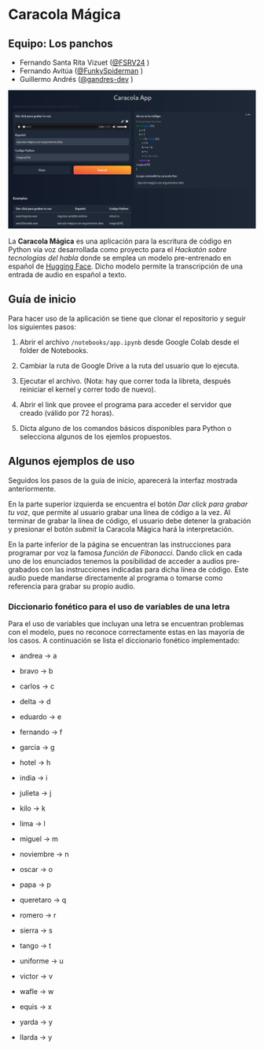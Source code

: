 # Caracola Mágica

## Equipo: Los panchos
- Fernando Santa Rita Vizuet ([@FSRV24](https://github.com/FSRV24) )
- Fernando Avitúa ([@FunkySpiderman](https://github.com/FunkySpiderman) )
- Guillermo Andrés ([@gandres-dev](https://github.com/gandres-dev) )

![interfaz](./img/image.png)

La **Caracola Mágica** es una aplicación para la escritura de código en Python vía voz desarrollada como proyecto para el *Hackatón sobre tecnologías del habla* donde se emplea un modelo pre-entrenado en español de [Hugging Face](https://huggingface.co/patrickvonplaten/wav2vec2-large-xlsr-53-spanish-with-lm). Dicho modelo permite la transcripción de una entrada de audio en español a texto.

## Guía de inicio

Para hacer uso de la aplicación se tiene que clonar el repositorio y seguir los siguientes pasos:

1. Abrir el archivo `/notebooks/app.ipynb` desde Google Colab desde el folder de Notebooks. 

2. Cambiar la ruta de Google Drive a la ruta del usuario que lo ejecuta.

3. Ejecutar el archivo. (Nota: hay que correr toda la libreta, después reiniciar el kernel y correr todo de nuevo).

4. Abrir el link que provee el programa para acceder el servidor que creado (válido por 72 horas).

5. Dicta alguno de los comandos básicos disponibles para Python o selecciona algunos de los ejemlos propuestos.

## Algunos ejemplos de uso

Seguidos los pasos de la guía de inicio, aparecerá la interfaz mostrada anteriormente.

En la parte superior izquierda se encuentra el botón *Dar click para grabar tu voz*, que permite al usuario grabar una línea de código a la vez. Al terminar de grabar la línea de código, el usuario debe detener la grabación y presionar el botón *submit* la Caracola Mágica hará la interpretación.

En la parte inferior de la página se encuentran las instrucciones para programar por voz la famosa *función de Fibonacci*. Dando click en cada uno de los enunciados tenemos la posibilidad de acceder a audios pre-grabados con las instrucciones indicadas para dicha línea de código. Este audio puede mandarse directamente al programa o tomarse como referencia para grabar su propio audio.

### Diccionario fonético para el uso de variables de una letra

Para el uso de variables que incluyan una letra se encuentran problemas con el modelo, pues no reconoce correctamente estas en las mayoría de los casos. A continuación se lista el diccionario fonético implementado:

- andrea -> a

- bravo -> b

- carlos -> c

- delta -> d

- eduardo -> e
                    
- fernando -> f
                    
- garcia -> g
                    
- hotel -> h
                    
- india -> i
                    
- julieta -> j
                    
- kilo -> k
                    
- lima -> l
                    
- miguel -> m
                    
- noviembre -> n
                    
- oscar -> o
                    
- papa -> p
                    
- queretaro -> q
                    
- romero -> r
                    
- sierra -> s
                    
- tango -> t
                    
- uniforme -> u
                    
- victor -> v
                    
- wafle -> w
                    
- equis -> x
                    
- yarda -> y
                    
- llarda -> y  

